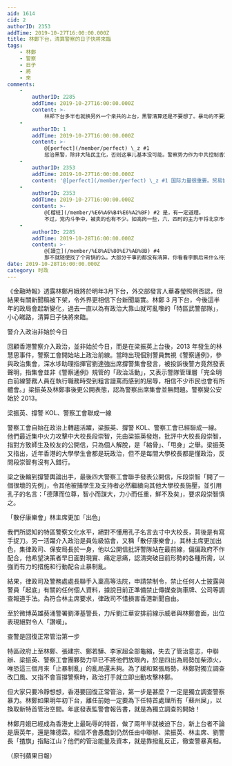 ```yaml
---
aid: 1614
cid: 2
authorID: 2353
addTime: 2019-10-27T16:00:00.000Z
title: 林鄭下台，清算警察的日子快將來臨
tags:
    - 林鄭
    - 警察
    - 日子
    - 將
    - 來
comments:
    -
        authorID: 2285
        addTime: 2019-10-27T16:00:00.000Z
        content: >-
            林郑下台多半也就换另外一个亲共的上台，黑警清算还是不要想了。暴动的不要清算就不错了，这个局势下面，除非国际再加以干涉，否则香港现状多半不会改善多少
    -
        authorID: 1
        addTime: 2019-10-27T16:00:00.000Z
        content: >-
            @[perfect](/member/perfect) \_z #1
            惩治黑警，除非大陆民主化，否则这事儿基本没可能。警察势力作为中共控制香港最重要的一环，中共是不太可能放弃这枚棋子的。林郑可以走，但港警中共恐怕是不可能允许被清算的，不然以后谁还会给中共卖命。
    -
        authorID: 2353
        addTime: 2019-10-27T16:00:00.000Z
        content: '@[perfect](/member/perfect) \_z #1 国际力量很重要。贸易协议同香港问题挂钩，这钩是否…，看特朗普了。'
    -
        authorID: 2353
        addTime: 2019-10-27T16:00:00.000Z
        content: >-
            @[榴梿](/member/%E6%A6%B4%E6%A2%BF) #2 是，有一定道理。
            不过，党内斗争中，被卖的也有不少。如高岗一些，六、四时的主力干将北京市长陈希同。
    -
        authorID: 2285
        addTime: 2019-10-28T16:00:00.000Z
        content: >-
            @[讀立](/member/%E8%AE%80%E7%AB%8B) #4
            那不就随便找了个背锅的么。大部分干事的都没有清算，你看看李鹏后来什么待遇，再看看赵紫阳什么待遇，路线错误在党内是个严重的问题，至于表面功夫，也就随便做做。所以黑警的主要负责人员，如果美国不想把事情搞大的话，恐怕还得等几十年看cia文件解密。
date: 2019-10-28T16:00:00.000Z
category: 时政
---
```


《金融時報》透露林鄭月娥將於明年3月下台，外交部發言人華春瑩照例否認，但結果有關新聞稿被下架，令外界更相信下台新聞屬實。林鄭 3 月下台，今後這半年的政局會起新變化，過去一直以為有政治大靠山就可亂嚟的「特區武警部隊」，小心睇路，清算日子快將來臨。

警介入政治非始於今日

回顧香港警察介入政治，並非始於今日，而是在梁振英上台後，2013 年發生的林慧思事件，警察工會開始站上政治前線。當時出現個別警員無視《警察通例》，參與政治集會，深水埗助理指揮官劉達強出席撐警集會發言，被投訴後警方竟然發表聲明，指集會並非《警察通例》規管的「政治活動」，又表示警隊管理層「完全明白前線警務人員在執行職務時受到粗言謾罵而感到的屈辱，相信不少巿民也會有所體會。」梁振英及林鄭事後更公開表態，認為警察出席集會並無問題。警察變公安始於 2013。

梁振英、撐警 KOL、警察工會聯成一線

警察工會自始在政治上轉趨活躍，梁振英、撐警 KOL、警察工會已經聯成一線。他們最近集中火力攻擊中大校長段崇智，先由梁振英發炮，批評中大校長段崇智，指對方致師生及校友的公開信，只為個人解脫，是「縮骨」、「甩身」之舉。梁振英又指出，近年香港的大學學生會都是玩政治，但不是每間大學校長都是懂政治，反問段崇智有沒有入錯行。

梁之後輪到撐警輿論出手，最後四大警察工會聯手發表公開信，斥段崇智「開了一個很壞的先例」，令其他被捕學生及支持者必然繼續向其他大學校長施壓，並引用孔子的名言：「德薄而位尊，智小而謀大，力小而任重，鮮不及矣」，要求段崇智慎之。

「散仔康樂會」林主席更加「出色」

我們所認知的特區警察文化水平，絕對不懂用孔子名言去寸中大校長，背後是有寫手捉刀。另一活躍介入政治是員佐級協會，又稱「散仔康樂會」，其林主席更加出色，集律政司、保安局長於一身，他以公開信批評警隊站在最前線，偏偏政府不作配合，他希望決策者早日面對現實、痛定思痛，認清突破目前形勢的各種所需，以強而有力的措施和行動配合止暴制亂。

結果，律政司及警務處處長聯手入稟高等法院，申請禁制令，禁止任何人士披露與警員「起底」有關的任何個人資料，據說目前正準備禁止傳媒查詢車牌、公司等調查報道手法。為符合林主席要求，律政司不惜損害香港新聞自由。

至於微博英雄葵涌警署劉澤基警長，力斥劉江華安排前線示威者與林鄭會面，出位表現絕對令人「讚嘆」。

查警是回復正常管治第一步

特區政府上至林鄭、張建宗、鄭若驊、李家超全部龜縮，失去了管治意志，中聯辦、梁振英、警察工會團夥勢力早已不將他們放眼內，於是四出為局勢加柴添火，唯恐這三個月來「止暴制亂」的亂局還未夠。為了緩和緊張局勢，林鄭對獨立調查改囗風、又指不會盲撐警察時，政治打手就立即出動攻擊林鄭。

但大家只要冷靜想想，香港要回復正常管治，第一步是甚麼？一定是獨立調查警察暴力。林鄭如果明年初下台，離任前她一定要為下任特首處理所有「蘇州屎」，以換取新特首管治空間。年底發表監警會報告書，就是為獨立調查的開始！

林鄭月娥已經成為香港史上最恥辱的特首，做了兩年半就被迫下台，新上台者不論是唐英年，還是陳德霖，相信不會愚蠢到仍然任由中聯辦、梁振英、林主席、劉警長「揸旗」指點江山？他們的管治能量及資本，就是靠撥亂反正，徹查警暴真相。

（原刊蘋果日報）
